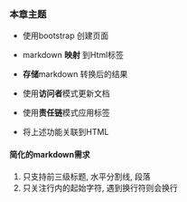 ### 本章主题
* 使用bootstrap 创建页面

* markdown **映射** 到Html标签

* **存储**markdown 转换后的结果

* 使用**访问者**模式更新文档

* 使用**责任链**模式应用标签

* 将上述功能关联到HTML

#### 简化的markdown需求
1. 只支持前三级标题, 水平分割线, 段落
2. 只关注行内的起始字符, 遇到换行符则会换行

